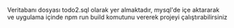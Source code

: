 Veritabanı dosyası todo2.sql olarak yer almaktadır, mysql'de içe aktararak ve uygulama içinde npm run build komutunu vererek projeyi çalıştırabilirsiniz
